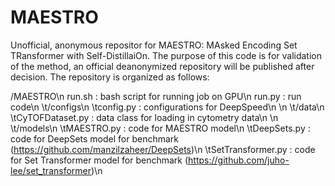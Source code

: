 # MAESTRO

Unofficial, anonymous repositor for MAESTRO: MAsked Encoding Set TRansformer with Self-DistillaiOn. The purpose of this code is for validation of the method, an official deanonymized repository will be published after decision. The repository is organized as follows: 

/MAESTRO\n
run.sh : bash script for running job on GPU\n
run.py : run code\n
\t/configs\n
\tconfig.py : configurations for DeepSpeed\n
\n
\t/data\n
\tCyTOFDataset.py : data class for loading in cytometry data\n
\n
\t/models\n
\tMAESTRO.py : code for MAESTRO model\n
\tDeepSets.py : code for DeepSets model for benchmark (https://github.com/manzilzaheer/DeepSets)\n
\tSetTransformer.py : code for Set Transformer model for benchmark (https://github.com/juho-lee/set_transformer)\n


